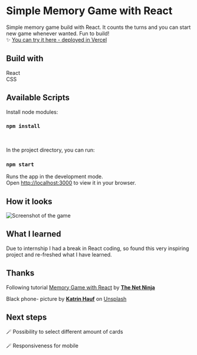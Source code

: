 # Simple Memory Game with React

Simple memory game build with React.
It counts the turns and you can start new game whenever wanted.
Fun to build!  
✨ [You can try it here - deployed in Vercel](https://memory-game-react-eight.vercel.app/)

## Build with

React  
CSS

## Available Scripts

Install node modules:

### `npm install`

&nbsp;

In the project directory, you can run:

### `npm start`

Runs the app in the development mode.\
Open [http://localhost:3000](http://localhost:3000) to view it in your browser.
&nbsp;

## How it looks

![
  Screenshot of the game
](.\public\img\GameView.png)

## What I learned

Due to internship I had a break in React coding, so found this very inspiring project and re-freshed what I have learned.

## Thanks

Following tutorial [Memory Game with React](https://www.youtube.com/playlist?list=PL4cUxeGkcC9iQ7g2eoNXHCJBBBz40S_Lm) by **[The Net Ninja](https://netninja.dev/)**

Black phone- picture
by **[Katrin Hauf](https://unsplash.com/@trine?utm_source=unsplash&utm_medium=referral&utm_content=creditCopyText)** on [Unsplash](https://unsplash.com/photos/l5NYUg6bkFA?utm_source=unsplash&utm_medium=referral&utm_content=creditCopyText")

## Next steps

🪄 Possibility to select different amount of cards

🪄 Responsiveness for mobile
